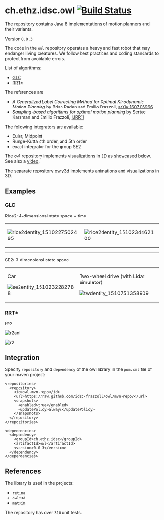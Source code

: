 # ch.ethz.idsc.owl <a href="https://travis-ci.org/idsc-frazzoli/owl"><img src="https://travis-ci.org/idsc-frazzoli/owl.svg?branch=master" alt="Build Status"></a>

The repository contains Java 8 implementations of motion planners and their variants.

Version `0.0.3`

The code in the `owl` repository operates a heavy and fast robot that may endanger living creatures.
We follow best practices and coding standards to protect from avoidable errors.

List of algorithms:

* [GLC](src/main/java/ch/ethz/idsc/owl/glc/std/StandardTrajectoryPlanner.java)
* [RRT*](src/main/java/ch/ethz/idsc/owl/rrts/core/DefaultRrts.java)

The references are

* *A Generalized Label Correcting Method for Optimal Kinodynamic Motion Planning*
by Brian Paden and Emilio Frazzoli, 
[arXiv:1607.06966](https://arxiv.org/abs/1607.06966)
* *Sampling-based algorithms for optimal motion planning*
by Sertac Karaman and Emilio Frazzoli,
[IJRR11](http://ares.lids.mit.edu/papers/Karaman.Frazzoli.IJRR11.pdf)

The following integrators are available:

* Euler, Midpoint
* Runge-Kutta 4th order, and 5th order
* exact integrator for the group SE2

The `owl` repository implements visualizations in 2D as showcased below.
See also a [video](https://www.youtube.com/watch?v=lPQW3GqQqSY).

The separate repository [owly3d](https://github.com/idsc-frazzoli/owly3d) implements animations and visualizations in 3D.


## Examples

### GLC

Rice2: 4-dimensional state space + time

<table>
<tr>
<td>

![rice2dentity_1510227502495](https://user-images.githubusercontent.com/4012178/32603926-dd317aea-c54b-11e7-97ab-82df23b52fa5.gif)

<td>

![rice2dentity_1510234462100](https://user-images.githubusercontent.com/4012178/32608146-b6106d1c-c55b-11e7-918d-e0a1d1c8e400.gif)

</tr>
</table>

---

SE2: 3-dimensional state space

<table>
<tr>
<td>

Car

![se2entity_1510232282788](https://user-images.githubusercontent.com/4012178/32606961-813b05a6-c557-11e7-804c-83b1c5e94a6f.gif)

<td>

Two-wheel drive (with Lidar simulator)

![twdentity_1510751358909](https://user-images.githubusercontent.com/4012178/32838106-2d88fa2c-ca10-11e7-9c2a-68b34b1717cc.gif)

</tr>
</table>

### RRT*

R^2

![r2ani](https://cloud.githubusercontent.com/assets/4012178/26282173/06dccee8-3e0c-11e7-930f-fedab34fe396.gif)

![r2](https://cloud.githubusercontent.com/assets/4012178/26045794/16bd0a54-394c-11e7-9d11-19558bc3be88.png)

## Integration

Specify `repository` and `dependency` of the owl library in the `pom.xml` file of your maven project:

    <repositories>
      <repository>
        <id>owl-mvn-repo</id>
        <url>https://raw.github.com/idsc-frazzoli/owl/mvn-repo/</url>
        <snapshots>
          <enabled>true</enabled>
          <updatePolicy>always</updatePolicy>
        </snapshots>
      </repository>
    </repositories>
    
    <dependencies>
      <dependency>
        <groupId>ch.ethz.idsc</groupId>
        <artifactId>owl</artifactId>
        <version>0.0.3</version>
      </dependency>
    </dependencies>

## References

The library is used in the projects:
* `retina`
* `owly3d`
* `matsim`

The repository has over `310` unit tests.
